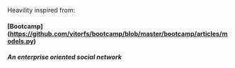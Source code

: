 Heavility inspired from:
#### [Bootcamp] (https://github.com/vitorfs/bootcamp/blob/master/bootcamp/articles/models.py)
##### An enterprise oriented social network
